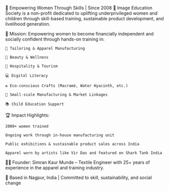 👋 Empowering Women Through Skills | Since 2008
🌿 Image Education Society is a non-profit dedicated to uplifting underprivileged women and children through skill-based training, sustainable product development, and livelihood generation.

🎯 Mission:
Empowering women to become financially independent and socially confident through hands-on training in:

    👗 Tailoring & Apparel Manufacturing

    💄 Beauty & Wellness

    🏨 Hospitality & Tourism

    💻 Digital Literacy

    ♻️ Eco-conscious Crafts (Macramé, Water Hyacinth, etc.)

    🧵 Small-scale Manufacturing & Market Linkages

    📚 Child Education Support

🏆 Impact Highlights:

    2000+ women trained

    Ongoing work through in-house manufacturing unit

    Public exhibitions & sustainable product sales across India

    Apparel worn by artists like Vir Das and featured on Shark Tank India

👩‍💼 Founder:
Simran Kaur Munde – Textile Engineer with 25+ years of experience in the apparel and training industry.

📍 Based in Nagpur, India | Committed to skill, sustainability, and social change
